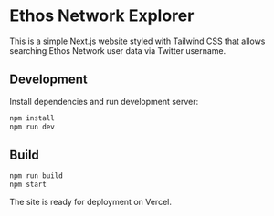 # Ethos Network Explorer

This is a simple Next.js website styled with Tailwind CSS that allows searching Ethos Network user data via Twitter username.

## Development

Install dependencies and run development server:

```bash
npm install
npm run dev
```

## Build

```bash
npm run build
npm start
```

The site is ready for deployment on Vercel.
